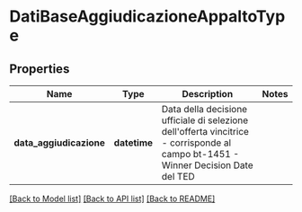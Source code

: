 # DatiBaseAggiudicazioneAppaltoType

## Properties
Name | Type | Description | Notes
------------ | ------------- | ------------- | -------------
**data_aggiudicazione** | **datetime** | Data della decisione ufficiale di selezione dell&#x27;offerta vincitrice - corrisponde al campo bt-1451 - Winner Decision Date del TED | 

[[Back to Model list]](../README.md#documentation-for-models) [[Back to API list]](../README.md#documentation-for-api-endpoints) [[Back to README]](../README.md)

